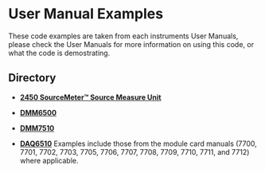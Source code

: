 
# User Manual Examples

These code examples are taken from each instruments User Manuals, please check the User Manuals for more information on using this code, or what the code is demostrating.

## Directory

[comment]: **[Insturment](./directory)**  

* **[2450 SourceMeter&trade; Source Measure Unit](./2450-SMU)**  

* **[DMM6500](./DMM6500)**

* **[DMM7510](./DMM7510)**

* **[DAQ6510](./DAQ6510)**
Examples include those from the module card manuals (7700, 7701, 7702, 7703, 7705, 7706, 7707, 7708, 7709, 7710, 7711, and 7712) where applicable. 
